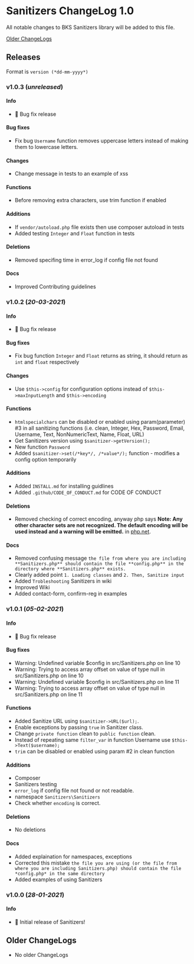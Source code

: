 # Sanitizers ChangeLog 1.0

All notable changes to BKS Sanitizers library will be added to this file.

[Older ChangeLogs](#older-changelogs)

## Releases

Format is `version (*dd-mm-yyyy*)`

### v1.0.3 (*unreleased*)

#### Info
 * 🐛 Bug fix release

#### Bug fixes
 * Fix bug `Username` function removes uppercase letters instead of making them to lowercase letters.

#### Changes
 * Change message in tests to an example of xss

#### Functions
 * Before removing extra characters, use trim function if enabled

#### Additions
 * If `vendor/autoload.php` file exists then use composer autoload in tests
 * Added testing `Integer` and `Float` function in tests

#### Deletions
 * Removed specifing time in error_log if config file not found

#### Docs
 * Improved Contributing guidelines

### v1.0.2 (*20-03-2021*)

#### Info
 * 🐛 Bug fix release

#### Bug fixes
 * Fix bug function `Integer` and `Float` returns as string, it should return as `int` and `float` respectively

#### Changes
 * Use `$this->config` for configuration options instead of `$this->maxInputLength` and `$this->encoding`

#### Functions
 * `htmlspecialchars` can be disabled or enabled using param(parameter) #3 in all sanitizing functions (i.e. clean, Integer, Hex, Password, Email, Username, Text, NonNumericText, Name, Float, URL)
 * Get Sanitizers version using `$sanitizer->getVersion();`
 * New function `Password`
 * Added `$sanitizer->set(/*key*/, /*value*/);` function - modifies a config option temporarily

#### Additions
 * Added `INSTALL.md` for installing guidlines
 * Added `.github/CODE_OF_CONDUCT.md` for CODE OF CONDUCT

#### Deletions
 * Removed checking of correct encoding, anyway php says **Note: Any other character sets are not recognized. The default encoding will be used instead and a warning will be emitted.** in [php.net](http://www.php.net/manual/en/function.htmlspecialchars).

#### Docs
 * Removed confusing message `the file from where you are including **Sanitizers.php** should contain the file **config.php** in the directory where **Sanitizers.php** exists.`
 * Clearly added point `1. Loading classes` and `2. Then, Sanitize input`
 * Added `Trobleshooting` Sanitizers in wiki
 * Improved Wiki
 * Added contact-form, confirm-reg in examples

### v1.0.1 (*05-02-2021*)

#### Info
 * 🐛 Bug fix release

#### Bug fixes
 * Warning: Undefined variable $config in src/Sanitizers.php on line 10
 * Warning: Trying to access array offset on value of type null in src/Sanitizers.php on line 10
 * Warning: Undefined variable $config in src/Sanitizers.php on line 11
 * Warning: Trying to access array offset on value of type null in src/Sanitizers.php on line 11

#### Functions
 * Added Sanitize URL using `$sanitizer->URL($url);`.
 * Enable exceptions by passing `true` in Sanitizer class.
 * Change `private function` clean to `public function` clean.
 * Instead of repeating same `filter_var` in function Username use `$this->Text($username);`
 * `trim` can be disabled or enabled using param #2 in clean function

#### Additions
 * Composer
 * Sanitizers testing
 * `error_log` if config file not found or not readable.
 * namespace `Sanitizers\Sanitizers`
 * Check whether `encoding` is correct.

#### Deletions
 * No deletions

#### Docs
 * Added explaination for namespaces, exceptions
 * Corrected this mistake `the file you are using (or the file from where you are including Sanitizers.php) should contain the file *config.php* in the same directory`
 * Added examples of using Sanitizers

### v1.0.0 (*28-01-2021*)

#### Info
 * 🎉 Initial release of Sanitizers!

<h2><a name="older-changelogs">Older ChangeLogs</a></h2>

 * No older ChangeLogs
